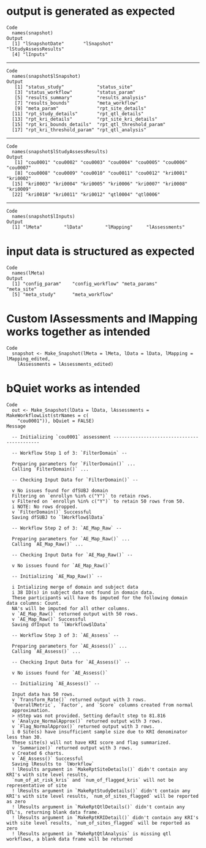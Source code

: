 # output is generated as expected

    Code
      names(snapshot)
    Output
      [1] "lSnapshotDate"       "lSnapshot"           "lStudyAssessResults"
      [4] "lInputs"            

---

    Code
      names(snapshot$lSnapshot)
    Output
       [1] "status_study"            "status_site"            
       [3] "status_workflow"         "status_param"           
       [5] "results_summary"         "results_analysis"       
       [7] "results_bounds"          "meta_workflow"          
       [9] "meta_param"              "rpt_site_details"       
      [11] "rpt_study_details"       "rpt_qtl_details"        
      [13] "rpt_kri_details"         "rpt_site_kri_details"   
      [15] "rpt_kri_bounds_details"  "rpt_qtl_threshold_param"
      [17] "rpt_kri_threshold_param" "rpt_qtl_analysis"       

---

    Code
      names(snapshot$lStudyAssessResults)
    Output
       [1] "cou0001" "cou0002" "cou0003" "cou0004" "cou0005" "cou0006" "cou0007"
       [8] "cou0008" "cou0009" "cou0010" "cou0011" "cou0012" "kri0001" "kri0002"
      [15] "kri0003" "kri0004" "kri0005" "kri0006" "kri0007" "kri0008" "kri0009"
      [22] "kri0010" "kri0011" "kri0012" "qtl0004" "qtl0006"

---

    Code
      names(snapshot$lInputs)
    Output
      [1] "lMeta"        "lData"        "lMapping"     "lAssessments"

# input data is structured as expected

    Code
      names(lMeta)
    Output
      [1] "config_param"    "config_workflow" "meta_params"     "meta_site"      
      [5] "meta_study"      "meta_workflow"  

# Custom lAssessments and lMapping works together as intended

    Code
      snapshot <- Make_Snapshot(lMeta = lMeta, lData = lData, lMapping = lMapping_edited,
        lAssessments = lAssessments_edited)

# bQuiet works as intended

    Code
      out <- Make_Snapshot(lData = lData, lAssessments = MakeWorkflowList(strNames = c(
        "cou0001")), bQuiet = FALSE)
    Message
      
      -- Initializing `cou0001` assessment -------------------------------------------
      
      -- Workflow Step 1 of 3: `FilterDomain` --
      
      Preparing parameters for `FilterDomain()` ...
      Calling `FilterDomain()` ...
      
      -- Checking Input Data for `FilterDomain()` --
      
      v No issues found for dfSUBJ domain
      Filtering on `enrollyn %in% c("Y")` to retain rows.
      v Filtered on `enrollyn %in% c("Y")` to retain 50 rows from 50.
      i NOTE: No rows dropped.
      v `FilterDomain()` Successful
      Saving dfSUBJ to `lWorkflow$lData`
      
      -- Workflow Step 2 of 3: `AE_Map_Raw` --
      
      Preparing parameters for `AE_Map_Raw()` ...
      Calling `AE_Map_Raw()` ...
      
      -- Checking Input Data for `AE_Map_Raw()` --
      
      v No issues found for `AE_Map_Raw()`
      
      -- Initializing `AE_Map_Raw()` --
      
      i Intializing merge of domain and subject data
      i 38 ID(s) in subject data not found in domain data.
      These participants will have 0s imputed for the following domain data columns: Count.
      NA's will be imputed for all other columns.
      v `AE_Map_Raw()` returned output with 50 rows.
      v `AE_Map_Raw()` Successful
      Saving dfInput to `lWorkflow$lData`
      
      -- Workflow Step 3 of 3: `AE_Assess` --
      
      Preparing parameters for `AE_Assess()` ...
      Calling `AE_Assess()` ...
      
      -- Checking Input Data for `AE_Assess()` --
      
      v No issues found for `AE_Assess()`
      
      -- Initializing `AE_Assess()` --
      
      Input data has 50 rows.
      v `Transform_Rate()` returned output with 3 rows.
      `OverallMetric`, `Factor`, and `Score` columns created from normal
      approximation.
      > nStep was not provided. Setting default step to 81.816
      v `Analyze_NormalApprox()` returned output with 3 rows.
      v `Flag_NormalApprox()` returned output with 3 rows.
      i 0 Site(s) have insufficient sample size due to KRI denominator less than 30. 
      These site(s) will not have KRI score and flag summarized.
      v `Summarize()` returned output with 3 rows.
      v Created 6 charts.
      v `AE_Assess()` Successful
      Saving lResults to `lWorkflow`
      ! lResults argument in `MakeRptSiteDetails()` didn't contain any KRI's with site level results,
      `num_of_at_risk_kris` and `num_of_flagged_kris` will not be representative of site
      ! lResults argument in `MakeRptStudyDetails()` didn't contain any KRI's with site level results, `num_of_sites_flagged` will be reported as zero
      ! lResults argument in `MakeRptQtlDetails()` didn't contain any QTL's, returning blank data frame.
      ! lResults argument in `MakeRptKRIDetail()` didn't contain any KRI's with site level results, `num_of_sites_flagged` will be reported as zero
      ! lResults argument in `MakeRptQtlAnalysis` is missing qtl workflows, a blank data frame will be returned

